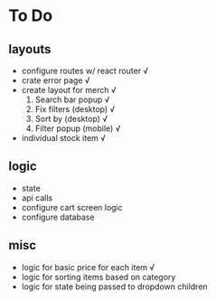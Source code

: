 # To Do

## layouts
- configure routes w/ react router √
- crate error page √
- create layout for merch √
  1. Search bar popup √
  1. Fix filters (desktop) √
  1. Sort by (desktop) √
  1. Filter popup (mobile) √
- individual stock item √

## logic
- state
- api calls
- configure cart screen logic
- configure database

## misc
- logic for basic price for each item √
- logic for sorting items based on category
- logic for state being passed to dropdown children
